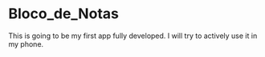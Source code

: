 # Bloco_de_Notas
This is going to be my first app fully developed. I will try to actively use it in my phone.
